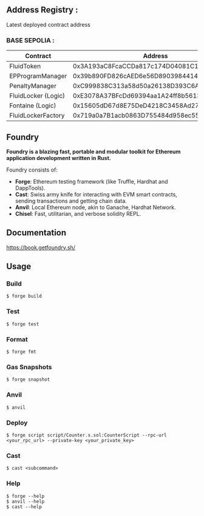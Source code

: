 ## Address Registry :

Latest deployed contract address

### BASE SEPOLIA :

| Contract            | Address                                    | Explorer                                                                        |
| ------------------- | ------------------------------------------ | ------------------------------------------------------------------------------- |
| FluidToken          | 0x3A193aC8FcaCCDa817c174D04081C105154a8441 | https://sepolia.basescan.org/address/0x3A193aC8FcaCCDa817c174D04081C105154a8441 |
| EPProgramManager    | 0x39b890FD826cAED6e56D890398441400f691f340 | https://sepolia.basescan.org/address/0x39b890FD826cAED6e56D890398441400f691f340 |
| PenaltyManager      | 0xC999838C313a58d50a26138D393C6Aa43b6532A0 | https://sepolia.basescan.org/address/0xC999838C313a58d50a26138D393C6Aa43b6532A0 |
| FluidLocker (Logic) | 0xE3078A37BFcDd69394aa1A24ff8b5613C0688efd | https://sepolia.basescan.org/address/0xE3078A37BFcDd69394aa1A24ff8b5613C0688efd |
| Fontaine (Logic)    | 0x15605dD67d8E75DeD4218C3458Ad27EB0e33fF68 | https://sepolia.basescan.org/address/0x15605dD67d8E75DeD4218C3458Ad27EB0e33fF68 |
| FluidLockerFactory  | 0x719a0a7B1acb0863D755484d958ec558a635c785 | https://sepolia.basescan.org/address/0x719a0a7B1acb0863D755484d958ec558a635c785 |

## Foundry

**Foundry is a blazing fast, portable and modular toolkit for Ethereum application development written in Rust.**

Foundry consists of:

- **Forge**: Ethereum testing framework (like Truffle, Hardhat and DappTools).
- **Cast**: Swiss army knife for interacting with EVM smart contracts, sending transactions and getting chain data.
- **Anvil**: Local Ethereum node, akin to Ganache, Hardhat Network.
- **Chisel**: Fast, utilitarian, and verbose solidity REPL.

## Documentation

https://book.getfoundry.sh/

## Usage

### Build

```shell
$ forge build
```

### Test

```shell
$ forge test
```

### Format

```shell
$ forge fmt
```

### Gas Snapshots

```shell
$ forge snapshot
```

### Anvil

```shell
$ anvil
```

### Deploy

```shell
$ forge script script/Counter.s.sol:CounterScript --rpc-url <your_rpc_url> --private-key <your_private_key>
```

### Cast

```shell
$ cast <subcommand>
```

### Help

```shell
$ forge --help
$ anvil --help
$ cast --help
```
